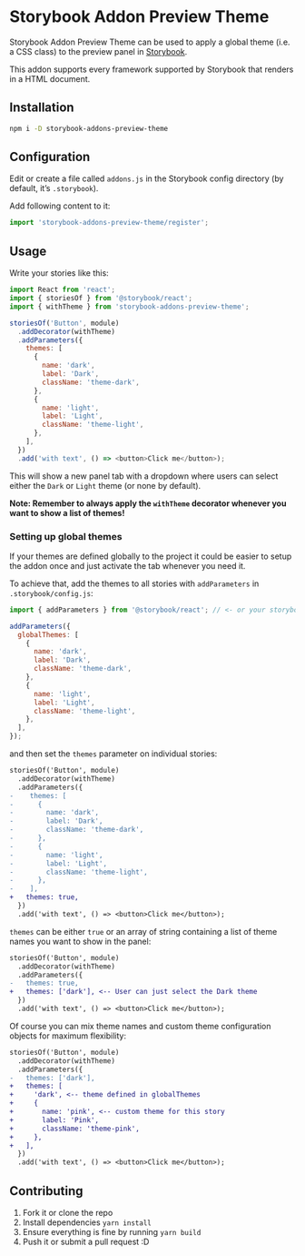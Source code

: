 # Storybook Addon Preview Theme

Storybook Addon Preview Theme can be used to apply a global theme (i.e. a CSS class) to the preview panel in [Storybook](https://storybook.js.org).

This addon supports every framework supported by Storybook that renders in a HTML document.

## Installation

```sh
npm i -D storybook-addons-preview-theme
```

## Configuration

Edit or create a file called `addons.js` in the Storybook config directory (by default, it’s `.storybook`).

Add following content to it:

```js
import 'storybook-addons-preview-theme/register';
```

## Usage

Write your stories like this:

```js
import React from 'react';
import { storiesOf } from '@storybook/react';
import { withTheme } from 'storybook-addons-preview-theme';

storiesOf('Button', module)
  .addDecorator(withTheme)
  .addParameters({
    themes: [
      {
        name: 'dark',
        label: 'Dark',
        className: 'theme-dark',
      },
      {
        name: 'light',
        label: 'Light',
        className: 'theme-light',
      },
    ],
  })
  .add('with text', () => <button>Click me</button>);
```

This will show a new panel tab with a dropdown where users can select either the `Dark` or `Light` theme (or none by default).

**Note: Remember to always apply the `withTheme` decorator whenever you want to show a list of themes!**

### Setting up global themes

If your themes are defined globally to the project it could be easier to setup the addon once and just activate the tab whenever you need it.

To achieve that, add the themes to all stories with `addParameters` in `.storybook/config.js`:

```js
import { addParameters } from '@storybook/react'; // <- or your storybook framework

addParameters({
  globalThemes: [
    {
      name: 'dark',
      label: 'Dark',
      className: 'theme-dark',
    },
    {
      name: 'light',
      label: 'Light',
      className: 'theme-light',
    },
  ],
});
```

and then set the `themes` parameter on individual stories:

```diff
storiesOf('Button', module)
  .addDecorator(withTheme)
  .addParameters({
-    themes: [
-      {
-        name: 'dark',
-        label: 'Dark',
-        className: 'theme-dark',
-      },
-      {
-        name: 'light',
-        label: 'Light',
-        className: 'theme-light',
-      },
-    ],
+   themes: true,
  })
  .add('with text', () => <button>Click me</button>);
```

`themes` can be either `true` or an array of string containing a list of theme names you want to show in the panel:

```diff
storiesOf('Button', module)
  .addDecorator(withTheme)
  .addParameters({
-   themes: true,
+   themes: ['dark'], <-- User can just select the Dark theme
  })
  .add('with text', () => <button>Click me</button>);
```

Of course you can mix theme names and custom theme configuration objects for maximum flexibility:

```diff
storiesOf('Button', module)
  .addDecorator(withTheme)
  .addParameters({
-   themes: ['dark'],
+   themes: [
+     'dark', <-- theme defined in globalThemes
+     {
+       name: 'pink', <-- custom theme for this story
+       label: 'Pink',
+       className: 'theme-pink',
+     },
+   ],
  })
  .add('with text', () => <button>Click me</button>);
```

## Contributing

1.  Fork it or clone the repo
1.  Install dependencies `yarn install`
1.  Ensure everything is fine by running `yarn build`
1.  Push it or submit a pull request :D
